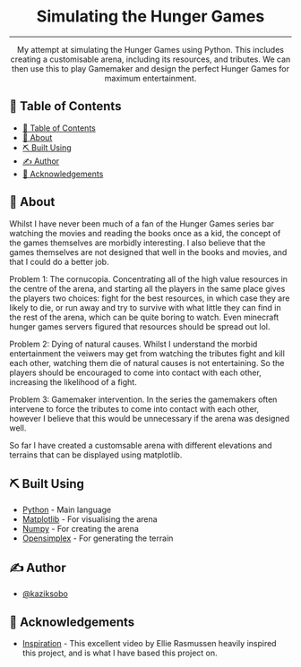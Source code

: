 <h1 align="center">Simulating the Hunger Games</h1>

---

<p align="center">My attempt at simulating the Hunger Games using Python. This includes creating a customisable arena, including its resources, and tributes. We can then use this to play Gamemaker and design the perfect Hunger Games for maximum entertainment.
    <br> 
</p>

## 📝 Table of Contents

- [📝 Table of Contents](#-table-of-contents)
- [🧐 About ](#-about-)
- [⛏️ Built Using ](#️-built-using-)
- [✍️ Author ](#️-author-)
- [🎉 Acknowledgements ](#-acknowledgements-)

## 🧐 About <a name = "about"></a>

Whilst I have never been much of a fan of the Hunger Games series bar watching the movies and reading the books once as a kid, the concept of the games themselves are morbidly interesting. I also believe that the games themselves are not designed that well in the books and movies, and that I could do a better job. 

Problem 1: The cornucopia. Concentrating all of the high value resources in the centre of the arena, and starting all the players in the same place gives the players two choices: fight for the best resources, in which case they are likely to die, or run away and try to survive with what little they can find in the rest of the arena, which can be quite boring to watch. Even minecraft hunger games servers figured that resources should be spread out lol.

Problem 2: Dying of natural causes. Whilst I understand the morbid entertainment the veiwers may get from watching the tributes fight and kill each other, watching them die of natural causes is not entertaining. So the players should be encouraged to come into contact with each other, increasing the likelihood of a fight.

Problem 3: Gamemaker intervention. In the series the gamemakers often intervene to force the tributes to come into contact with each other, however I believe that this would be unnecessary if the arena was designed well.

So far I have created a customsable arena with different elevations and terrains that can be displayed using matplotlib.

## ⛏️ Built Using <a name = "built_using"></a>

- [Python](https://www.python.org/) - Main language
- [Matplotlib](https://matplotlib.org/) - For visualising the arena
- [Numpy](https://numpy.org/) - For creating the arena
- [Opensimplex](https://code.larus.se/lmas/opensimplex) - For generating the terrain

## ✍️ Author <a name = "author"></a>

- [@kaziksobo](https://github.com/kaziksobo)

## 🎉 Acknowledgements <a name = "acknowledgement"></a>

- [Inspiration](https://www.youtube.com/watch?v=dS3tgfNN1HM) - This excellent video by Ellie Rasmussen heavily inspired this project, and is what I have based this project on.
